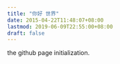 ```yaml
---
title: "你好 世界"
date: 2015-04-22T11:48:07+08:00
lastmod: 2019-06-09T22:55:00+08:00
draft: false
---
```


<!--more-->

the github page initialization.